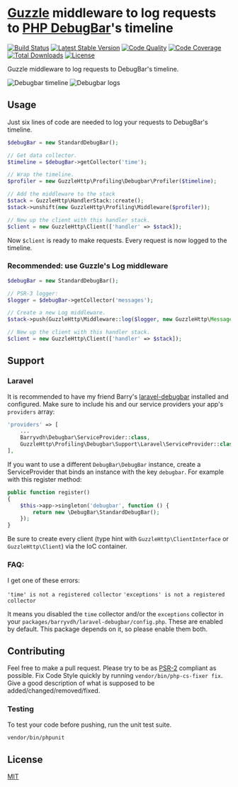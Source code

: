 # [Guzzle](http://docs.guzzlephp.org/en/latest/) middleware to log requests to [PHP DebugBar](https://github.com/maximebf/php-debugbar)'s timeline

[![Build Status](http://img.shields.io/travis/hannesvdvreken/guzzle-debugbar.svg?style=flat-square)](https://travis-ci.org/hannesvdvreken/guzzle-debugbar)
[![Latest Stable Version](http://img.shields.io/packagist/v/hannesvdvreken/guzzle-debugbar.svg?style=flat-square)](https://packagist.org/packages/hannesvdvreken/guzzle-debugbar)
[![Code Quality](https://img.shields.io/scrutinizer/g/hannesvdvreken/guzzle-debugbar.svg?style=flat-square)](https://scrutinizer-ci.com/g/hannesvdvreken/guzzle-debugbar/)
[![Code Coverage](https://img.shields.io/scrutinizer/coverage/g/hannesvdvreken/guzzle-debugbar.svg?style=flat-square)](https://scrutinizer-ci.com/g/hannesvdvreken/guzzle-debugbar/)
[![Total Downloads](http://img.shields.io/packagist/dt/hannesvdvreken/guzzle-debugbar.svg?style=flat-square)](https://packagist.org/packages/hannesvdvreken/guzzle-debugbar)
[![License](http://img.shields.io/packagist/l/hannesvdvreken/guzzle-debugbar.svg?style=flat-square)](#license)

Guzzle middleware to log requests to DebugBar's timeline.

![Debugbar timeline](https://www.dropbox.com/s/cabwqycckbu681b/debugbar-timeline.png?dl=1 "Debugbar timeline")
![Debugbar logs](https://www.dropbox.com/s/7rez2q1mbrl76yq/debugbar-logs.png?dl=1 "Debugbar logs")

## Usage

Just six lines of code are needed to log your requests to DebugBar's timeline.

```php
$debugBar = new StandardDebugBar();

// Get data collector.
$timeline = $debugBar->getCollector('time');

// Wrap the timeline.
$profiler = new GuzzleHttp\Profiling\Debugbar\Profiler($timeline);

// Add the middleware to the stack
$stack = GuzzleHttp\HandlerStack::create();
$stack->unshift(new GuzzleHttp\Profiling\Middleware($profiler));

// New up the client with this handler stack.
$client = new GuzzleHttp\Client(['handler' => $stack]);
```

Now `$client` is ready to make requests. Every request is now logged to the timeline.

### Recommended: use Guzzle's Log middleware

```php
$debugBar = new StandardDebugBar();

// PSR-3 logger:
$logger = $debugBar->getCollector('messages');

// Create a new Log middleware.
$stack->push(GuzzleHttp\Middleware::log($logger, new GuzzleHttp\MessageFormatter()));

// New up the client with this handler stack.
$client = new GuzzleHttp\Client(['handler' => $stack]);
```

## Support

### Laravel

It is recommended to have my friend Barry's [laravel-debugbar](https://github.com/barryvdh/laravel-debugbar) installed and configured. Make sure to include his and our service providers your app's `providers` array:

```php
'providers' => [
    ...
    Barryvdh\Debugbar\ServiceProvider::class,
    GuzzleHttp\Profiling\Debugbar\Support\Laravel\ServiceProvider::class,
],
```

If you want to use a different `DebugBar\DebugBar` instance, create a ServiceProvider that binds an
instance with the key `debugbar`. For example with this register method:

```php
public function register()
{
    $this->app->singleton('debugbar', function () {
        return new \DebugBar\StandardDebugBar();
    });
}
```

Be sure to create every client (type hint with `GuzzleHttp\ClientInterface` or `GuzzleHttp\Client`) via the IoC container.

### FAQ:

I get one of these errors:

`'time' is not a registered collector`
`'exceptions' is not a registered collector`

It means you disabled the `time` collector and/or the `exceptions` collector in your `packages/barryvdh/laravel-debugbar/config.php`. These are enabled by default. This package depends on it, so please enable them both.

## Contributing

Feel free to make a pull request. Please try to be as
[PSR-2](https://github.com/php-fig/fig-standards/blob/master/accepted/PSR-2-coding-style-guide.md)
compliant as possible. Fix Code Style quickly by running `vendor/bin/php-cs-fixer fix`. Give a good description of what is supposed to be added/changed/removed/fixed.

### Testing

To test your code before pushing, run the unit test suite.

```bash
vendor/bin/phpunit
```

## License

[MIT](LICENSE)
